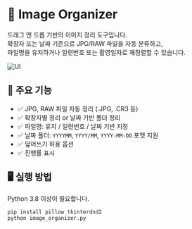 # 📂 Image Organizer

드래그 앤 드롭 기반의 이미지 정리 도구입니다.  
확장자 또는 날짜 기준으로 JPG/RAW 파일을 자동 분류하고,  
파일명을 유지하거나 일련번호 또는 촬영일자로 재정렬할 수 있습니다.

![UI](https://github.com/duaghwns/image_organizer/image_organizer.png)

## 🔧 주요 기능

- ✅ JPG, RAW 파일 자동 정리 (.JPG, .CR3 등)
- ✅ 확장자별 정리 or 날짜 기반 폴더 정리
- ✅ 파일명: 유지 / 일련번호 / 날짜 기반 지정
- ✅ 날짜 폴더: `YYYYMM`, `YYYY/MM`, `YYYY-MM-DD` 포맷 지원
- ✅ 덮어쓰기 허용 옵션
- ✅ 진행률 표시

## 🖥️ 실행 방법

Python 3.8 이상이 필요합니다.

```bash
pip install pillow tkinterdnd2
python image_organizer.py
